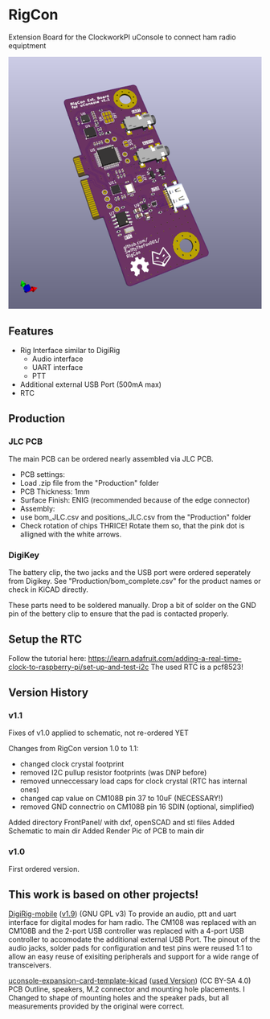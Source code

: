 # RigCon
Extension Board for the ClockworkPI uConsole to connect ham radio equiptment

![PCB](RigCon.png)

## Features
- Rig Interface similar to DigiRig
    - Audio interface
    - UART interface
    - PTT
- Additional external USB Port (500mA max)
- RTC

## Production

### JLC PCB
The main PCB can be ordered nearly assembled via JLC PCB.
- PCB settings:
 - Load .zip file from the "Production" folder
 - PCB Thickness: 1mm
 - Surface Finish: ENIG (recommended because of the edge connector)
- Assembly:
 - use bom_JLC.csv and positions_JLC.csv from the  "Production" folder
 - Check rotation of chips THRICE! Rotate them so, that the pink dot is alligned with the white arrows.

### DigiKey
The battery clip, the two jacks and the USB port were ordered seperately from Digikey. See "Production/bom_complete.csv" for the product names or check in KiCAD directly.

These parts need to be soldered manually. Drop a bit of solder on the GND pin of the bettery clip to ensure that the pad is contacted properly.
 
## Setup the RTC
Follow the tutorial here: https://learn.adafruit.com/adding-a-real-time-clock-to-raspberry-pi/set-up-and-test-i2c
The used RTC is a pcf8523!

## Version History
### v1.1
Fixes of v1.0 applied to schematic, not re-ordered YET

Changes from RigCon version 1.0 to 1.1:
- changed clock crystal footprint
- removed I2C pullup resistor footprints (was DNP before)
- removed unneccessary load caps for clock crystal (RTC has internal ones)
- changed cap value on CM108B pin 37 to 10uF (NECESSARY!)
- removed GND connectrio on CM108B pin 16 SDIN (optional, simplified)

Added directory FrontPanel/ with dxf, openSCAD and stl files
Added Schematic to main dir
Added Render Pic of PCB to main dir

### v1.0
First ordered version.

## This work is based on other projects!
[DigiRig-mobile](https://github.com/softcomplex/Digirig-Mobile) ([v1.9](https://github.com/softcomplex/Digirig-Mobile/tree/6721ff3781d7879b822c3f6550d4fcae7a4c0a2a)) (GNU GPL v3)
To provide an audio, ptt and uart interface for digital modes for ham radio. The CM108 was replaced with an CM108B and the 2-port USB controller was replaced with a 4-port USB controller to accomodate the additional external USB Port. The pinout of the audio jacks, solder pads for configuration and test pins were reused 1:1 to allow an easy reuse of exisiting peripherals and support for a wide range of transceivers.

[uconsole-expansion-card-template-kicad](https://github.com/PotatoMania/uconsole-expansion-card-template-kicad) ([used Version](https://github.com/PotatoMania/uconsole-expansion-card-template-kicad/tree/a174627fb24a4a155137b862d881c7e6f08ff017)) (CC BY-SA 4.0) 
PCB Outline, speakers, M.2 connector and mounting hole placements. I Changed to shape of mounting holes and the speaker pads, but all measurements provided by the original were correct.

